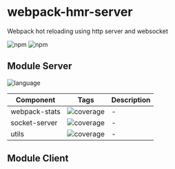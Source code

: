 # webpack-hmr-server
Webpack hot reloading using http server and websocket

![npm](https://img.shields.io/npm/v/webpack-hmr-server)
![npm](https://img.shields.io/npm/dm/webpack-hmr-server)

## Module Server 
![language](https://img.shields.io/badge/language-typescript-blue)

| Component | Tags | Description |
| - | - | - |
| webpack-stats | ![coverage](https://img.shields.io/badge/coverage-100%-green) | - |
| socket-server | ![coverage](https://img.shields.io/badge/coverage-96.42%-green) | - |
| utils | ![coverage](https://img.shields.io/badge/coverage-100%-green) | - |


## Module Client

